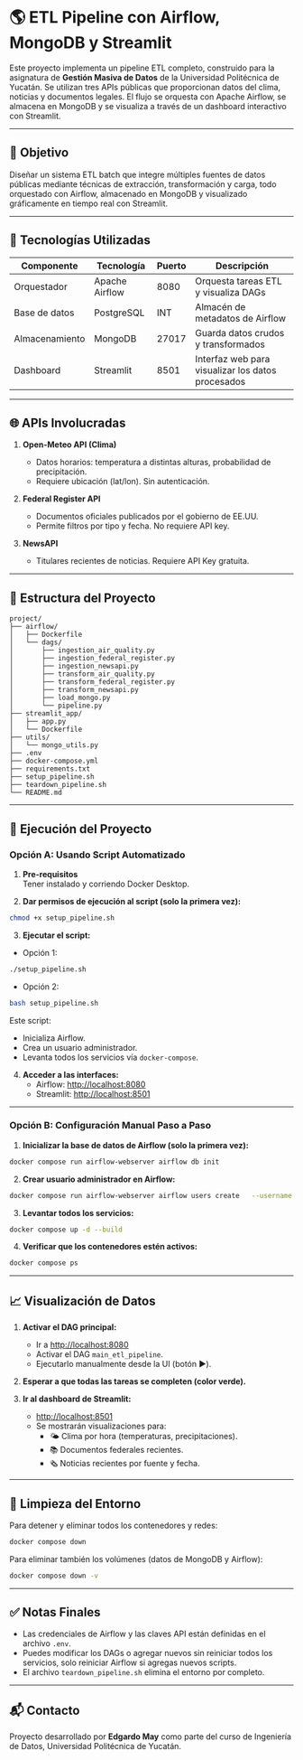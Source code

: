 # 🌎 ETL Pipeline con Airflow, MongoDB y Streamlit

Este proyecto implementa un pipeline ETL completo, construido para la asignatura de **Gestión Masiva de Datos** de la Universidad Politécnica de Yucatán. Se utilizan tres APIs públicas que proporcionan datos del clima, noticias y documentos legales. El flujo se orquesta con Apache Airflow, se almacena en MongoDB y se visualiza a través de un dashboard interactivo con Streamlit.

---

## 🎯 Objetivo

Diseñar un sistema ETL batch que integre múltiples fuentes de datos públicas mediante técnicas de extracción, transformación y carga, todo orquestado con Airflow, almacenado en MongoDB y visualizado gráficamente en tiempo real con Streamlit.

---

## 🧰 Tecnologías Utilizadas

| Componente      | Tecnología       | Puerto | Descripción                                              |
|-----------------|------------------|--------|----------------------------------------------------------|
| Orquestador     | Apache Airflow   | 8080   | Orquesta tareas ETL y visualiza DAGs                    |
| Base de datos   | PostgreSQL       | INT    | Almacén de metadatos de Airflow                         |
| Almacenamiento  | MongoDB          | 27017  | Guarda datos crudos y transformados                     |
| Dashboard       | Streamlit        | 8501   | Interfaz web para visualizar los datos procesados       |

---

## 🌐 APIs Involucradas

1. **Open-Meteo API (Clima)**
   - Datos horarios: temperatura a distintas alturas, probabilidad de precipitación.
   - Requiere ubicación (lat/lon). Sin autenticación.

2. **Federal Register API**
   - Documentos oficiales publicados por el gobierno de EE.UU.
   - Permite filtros por tipo y fecha. No requiere API key.

3. **NewsAPI**
   - Titulares recientes de noticias. Requiere API Key gratuita.

---

## 📁 Estructura del Proyecto

```plaintext
project/
├── airflow/
│   ├── Dockerfile
│   └── dags/
│       ├── ingestion_air_quality.py
│       ├── ingestion_federal_register.py
│       ├── ingestion_newsapi.py
│       ├── transform_air_quality.py
│       ├── transform_federal_register.py
│       ├── transform_newsapi.py
│       ├── load_mongo.py
│       └── pipeline.py
├── streamlit_app/
│   ├── app.py
│   └── Dockerfile
├── utils/
│   └── mongo_utils.py
├── .env
├── docker-compose.yml
├── requirements.txt
├── setup_pipeline.sh
├── teardown_pipeline.sh
└── README.md
```

---

## 🚀 Ejecución del Proyecto

### Opción A: Usando Script Automatizado

1. **Pre-requisitos**  
   Tener instalado y corriendo Docker Desktop.

2. **Dar permisos de ejecución al script (solo la primera vez):**
```bash
chmod +x setup_pipeline.sh
```

3. **Ejecutar el script:**

- Opción 1:

```bash
./setup_pipeline.sh
```

- Opción 2:

```bash
bash setup_pipeline.sh
```

Este script:
- Inicializa Airflow.
- Crea un usuario administrador.
- Levanta todos los servicios vía `docker-compose`.

4. **Acceder a las interfaces:**
   - Airflow: [http://localhost:8080](http://localhost:8080)
   - Streamlit: [http://localhost:8501](http://localhost:8501)

---

### Opción B: Configuración Manual Paso a Paso

1. **Inicializar la base de datos de Airflow (solo la primera vez):**

```bash
docker compose run airflow-webserver airflow db init
```

2. **Crear usuario administrador en Airflow:**

```bash
docker compose run airflow-webserver airflow users create   --username admin   --firstname Edgardo   --lastname May   --role Admin   --email edgar@example.com   --password airflow
```

3. **Levantar todos los servicios:**

```bash
docker compose up -d --build
```

4. **Verificar que los contenedores estén activos:**

```bash
docker compose ps
```

---

## 📈 Visualización de Datos

1. **Activar el DAG principal:**
   - Ir a [http://localhost:8080](http://localhost:8080)
   - Activar el DAG `main_etl_pipeline`.
   - Ejecutarlo manualmente desde la UI (botón ▶️).

2. **Esperar a que todas las tareas se completen (color verde).**

3. **Ir al dashboard de Streamlit:**
   - [http://localhost:8501](http://localhost:8501)
   - Se mostrarán visualizaciones para:
     - 🌤️ Clima por hora (temperaturas, precipitaciones).
     - 📚 Documentos federales recientes.
     - 🗞️ Noticias recientes por fuente y fecha.

---

## 🧹 Limpieza del Entorno

Para detener y eliminar todos los contenedores y redes:

```bash
docker compose down
```

Para eliminar también los volúmenes (datos de MongoDB y Airflow):

```bash
docker compose down -v
```

---

## ✅ Notas Finales

- Las credenciales de Airflow y las claves API están definidas en el archivo `.env`.
- Puedes modificar los DAGs o agregar nuevos sin reiniciar todos los servicios, solo reiniciar Airflow si agregas nuevos scripts.
- El archivo `teardown_pipeline.sh` elimina el entorno por completo.

---

## 📬 Contacto

Proyecto desarrollado por **Edgardo May** como parte del curso de Ingeniería de Datos, Universidad Politécnica de Yucatán.
